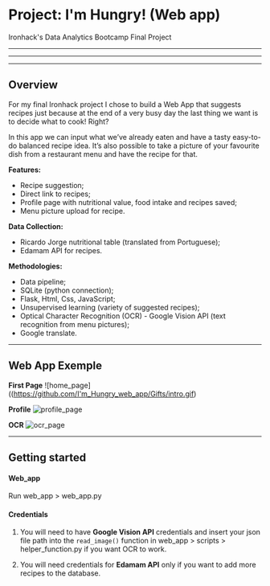 
# Project: I'm Hungry! (Web app)

Ironhack's Data Analytics Bootcamp Final Project

---
***
---

## Overview
For my final Ironhack project I chose to build a Web App that suggests recipes just because at the end of a very busy day the last thing we want is to decide what to cook! Right?

In this app we can input what we’ve already eaten and have a tasty easy-to-do balanced recipe idea. It’s also possible to take a picture of your favourite dish from a restaurant menu and have the recipe for that.

**Features:**
- Recipe suggestion;
- Direct link to recipes;
- Profile page with nutritional value, food intake and recipes saved;
- Menu picture upload for recipe.

**Data Collection:**
- Ricardo Jorge nutritional table (translated from Portuguese);
- Edamam API for recipes.

**Methodologies:**
- Data pipeline;
- SQLite (python connection);
- Flask, Html, Css, JavaScript;
- Unsupervised learning (variety of suggested recipes);
- Optical Character Recognition (OCR) - Google Vision API (text recognition from menu pictures);
- Google translate.

---

## Web App Exemple

**First Page**
![home_page]((https://github.com/I'm_Hungry_web_app/Gifts/intro.gif)


**Profile**
![profile_page](https://github.com/I'm_Hungry_web_app/Gifts/Profile.gif)


**OCR**
![ocr_page](https://github.com/I'm_Hungry_web_app/Gifts/OCR.gif)

---

## Getting started

#### Web_app
Run web_app > web_app.py

#### Credentials

1. You will need to have **Google Vision API** credentials and insert your json file path into the `read_image()` function in web_app > scripts > helper_function.py if you want OCR to work. 

2. You will need credentials for **Edamam API** only if you want to add more recipes to the database.


